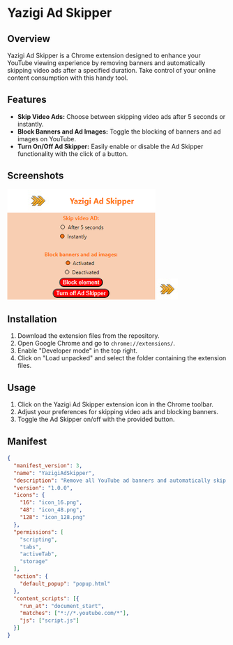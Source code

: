 # Yazigi Ad Skipper

## Overview

Yazigi Ad Skipper is a Chrome extension designed to enhance your YouTube viewing experience by removing banners and automatically skipping video ads after a specified duration. Take control of your online content consumption with this handy tool.

## Features

- **Skip Video Ads:** Choose between skipping video ads after 5 seconds or instantly.
- **Block Banners and Ad Images:** Toggle the blocking of banners and ad images on YouTube.
- **Turn On/Off Ad Skipper:** Easily enable or disable the Ad Skipper functionality with the click of a button.

## Screenshots

![Popup Interface](interface.png)
![Extension Icon](icon_48.png)

## Installation

1. Download the extension files from the repository.
2. Open Google Chrome and go to `chrome://extensions/`.
3. Enable "Developer mode" in the top right.
4. Click on "Load unpacked" and select the folder containing the extension files.

## Usage

1. Click on the Yazigi Ad Skipper extension icon in the Chrome toolbar.
2. Adjust your preferences for skipping video ads and blocking banners.
3. Toggle the Ad Skipper on/off with the provided button.

## Manifest

```json
{
  "manifest_version": 3,
  "name": "YazigiAdSkipper",
  "description": "Remove all YouTube ad banners and automatically skip ads after 5 seconds.",
  "version": "1.0.0",
  "icons": {
    "16": "icon_16.png",
    "48": "icon_48.png",
    "128": "icon_128.png"
  },
  "permissions": [
    "scripting",
    "tabs",
    "activeTab",
    "storage"
  ],
  "action": {
    "default_popup": "popup.html"
  },
  "content_scripts": [{
    "run_at": "document_start",
    "matches": ["*://*.youtube.com/*"],
    "js": ["script.js"]
  }]
}
